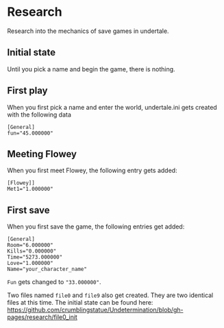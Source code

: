 # Research

Research into the mechanics of save games in undertale.

## Initial state

Until you pick a name and begin the game, there is nothing.

## First play

When you first pick a name and enter the world, undertale.ini gets created with the following data
```
[General]
fun="45.000000"

```

## Meeting Flowey
When you first meet Flowey, the following entry gets added:
```
[Flowey]]
Met1="1.000000"
```
## First save
When you first save the game, the following entries get added:
```
[General]
Room="6.000000"
Kills="0.000000"
Time="5273.000000"
Love="1.000000"
Name="your_character_name"

```

`Fun` gets changed to `"33.000000"`.

Two files named `file0` and `file9` also get created.
They are two identical files at this time.
The initial state can be found here: https://github.com/crumblingstatue/Undetermination/blob/gh-pages/research/file0_init
